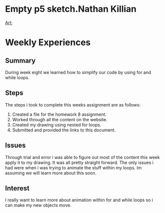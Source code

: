 # Empty p5 sketch.Nathan Killian

[Art](https://alexk2313.github.io/120-work/hw-8/);

# Weekly Experiences
## Summary
During week eight we learned how to simplify our code by using for and while loops.

## Steps
The steps i took to complete this weeks assignment are as follows:
1. Created a file for the homework 8 assignment.
2. Worked through all the content on the website.
2. Created my drawing using nested for loops.
3. Submitted and provided the links to this document.

## Issues
Through trial and error i was able to figure out most of the content this week apply it to my drawing. It was all pretty straight forward. The only issues i had were when i was trying to animate the stuff within my loops. Im assuming we will learn more about this soon.
## Interest
I really want to learn more about animation within for and while loops so i can make my new objects move.
